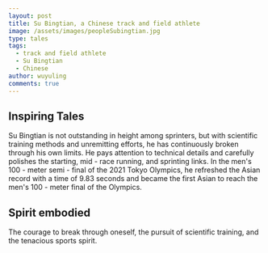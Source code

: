 ```yaml
---
layout: post
title: Su Bingtian, a Chinese track and field athlete
image: /assets/images/peopleSubingtian.jpg
type: tales
tags:
  - track and field athlete
  - Su Bingtian
  - Chinese
author: wuyuling
comments: true
---
```


## Inspiring Tales
Su Bingtian is not outstanding in height among sprinters, but with scientific training methods and unremitting efforts, he has continuously broken through his own limits. He pays attention to technical details and carefully polishes the starting, mid - race running, and sprinting links. In the men's 100 - meter semi - final of the 2021 Tokyo Olympics, he refreshed the Asian record with a time of 9.83 seconds and became the first Asian to reach the men's 100 - meter final of the Olympics.
## Spirit embodied
The courage to break through oneself, the pursuit of scientific training, and the tenacious sports spirit.